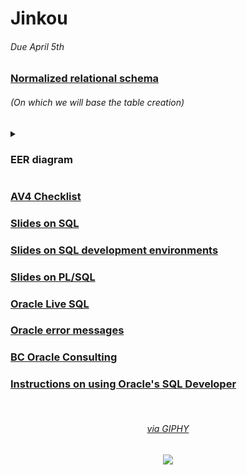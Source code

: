 # Jinkou

###### Due April 5th

### [Normalized relational schema](https://docs.google.com/document/d/1WIM9iLK33NDDHmM9WsEvb0yWlisoJ9XXDWi265R-3SI/edit?usp=sharing)
###### (On which we will base the table creation)
<details>
  <summary><h3>EER diagram</h3></summary>
  <img src='https://user-images.githubusercontent.com/61971951/160468806-72014cf8-6ea1-4bdd-a5ac-9cc1157d8429.png'>
</details>

### [AV4 Checklist](https://www.notion.so/duardo71/AV4-Checklist-cbea239b91744fe9ba713dc553d4c676)

### [Slides on SQL](https://drive.google.com/file/d/1gUsiI8yItuXvU_DPjSnu0OdjtrAWwDAX/view)

### [Slides on SQL development environments](https://drive.google.com/file/d/1dEKjR7ktyTids2_hkvZbvkKRJ29EKpUx/view)

### [Slides on PL/SQL](https://drive.google.com/file/d/1gUsiI8yItuXvU_DPjSnu0OdjtrAWwDAX/view)

### [Oracle Live SQL](https://livesql.oracle.com/apex/f?p=590:1000)

### [Oracle error messages](https://www.techonthenet.com/oracle/errors/)

### [BC Oracle Consulting](http://www.dba-oracle.com/)

### [Instructions on using Oracle's SQL Developer](https://helpdesk.cin.ufpe.br/servicos/oracle-sql)

‎
<div align="center">
  <a href="https://giphy.com/gifs/funny-anime-girl-8MFkW6mDff37G"><h6>via GIPHY</h6></a>
  <img src="https://user-images.githubusercontent.com/61971594/159985951-d604b27f-79b2-40d2-bda2-f39d044a7b1c.gif">
</div>

